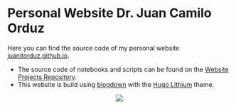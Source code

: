 # Personal Website Dr. Juan Camilo Orduz

Here you can find the source code of my personal website [juanitorduz.github.io](https://juanitorduz.github.io/). 
- The source code of notebooks and scripts can be found on the [Website Projects Repository](https://github.com/juanitorduz/website_projects).
- This website is build using [blogdown](https://github.com/rstudio/blogdown) with the [Hugo Lithium](https://github.com/yihui/hugo-lithium) theme.

<center>
<img src="/images/sphere2.gif">
</center>
